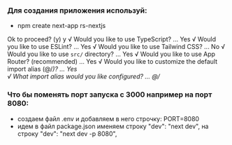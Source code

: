 ### Для создания приложения используй:
- npm create next-app rs-nextjs

Ok to proceed? (y) y
√ Would you like to use TypeScript? ... Yes
√ Would you like to use ESLint? ... Yes
√ Would you like to use Tailwind CSS? ... No 
√ Would you like to use `src/` directory? ... Yes
√ Would you like to use App Router? (recommended) ... Yes
√ Would you like to customize the default import alias (@/*)? ... Yes      
√ What import alias would you like configured? ... @/*

### Что бы поменять порт запуска с 3000 например на порт 8080:
- создаем файл .env и добавляем в него строчку: PORT=8080
- идем в файл package.json именяем строку "dev": "next dev", на строку "dev": "next dev -p 8080",

